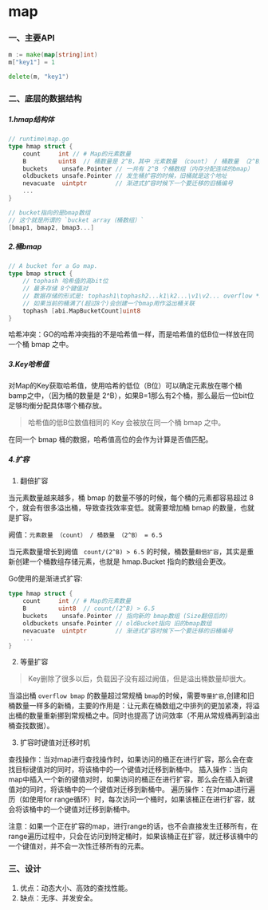 # map

### 一、主要API

```go
m := make(map[string]int)
m["key1"] = 1

delete(m, "key1")
```

### 二、底层的数据结构

##### 1.hmap结构体

```go
// runtime\map.go
type hmap struct {
	count     int // # Map的元素数量
	B         uint8  // 桶数量是 2^B，其中 元素数量 （count） / 桶数量 （2^B） = 负载因子
	buckets    unsafe.Pointer // 一共有 2^B 个桶数组（内存分配连续的bmap）
	oldbuckets unsafe.Pointer // 发生桶扩容的时候，旧桶就是这个地址
	nevacuate  uintptr        // 渐进式扩容时候下一个要迁移的旧桶编号
    ...
}
```

```go
// bucket指向的是bmap数组
// 这个就是所谓的 `bucket array（桶数组）`
[bmap1, bmap2, bmap3...]
```

##### 2.桶bmap

```go
// A bucket for a Go map.
type bmap struct {
	// tophash 哈希值的高bit位
    // 最多存储 8个键值对
    // 数据存储的形式是: tophash1\tophash2...k1\k2...\v1\v2... overflow *bmap
    // 如果当前的桶满了(超过8个)会创建一个bmap用作溢出桶关联
	tophash [abi.MapBucketCount]uint8
}
```

哈希冲突：GO的哈希冲突指的不是哈希值一样，而是哈希值的低B位一样放在同一个桶 bmap 之中。

##### 3.Key哈希值

对Map的Key获取哈希值，使用哈希的低位（B位）可以确定元素放在哪个桶 bamp之中，（因为桶的数量是 2^B），如果B=1那么有2个桶，那么最后一位bit位足够均衡分配具体哪个桶存放。

> 哈希值的低B位数值相同的 Key 会被放在同一个桶 bmap 之中。

在同一个 bmap 桶的数据，哈希值高位的会作为计算是否值匹配。


##### 4.扩容

1. 翻倍扩容

当元素数量越来越多，桶 bmap 的数量不够的时候，每个桶的元素都容易超过 8个，就会有很多溢出桶，导致查找效率变低。就需要增加桶 bmap 的数量，也就是扩容。

阙值：`元素数量 （count） / 桶数量 （2^B） = 6.5`


当元素数量增长到阙值 ` count/(2^B) > 6.5` 的时候，桶数量`翻倍扩容`，其实是重新创建一个桶数组存储元素，也就是 hmap.Bucket 指向的数组会更改。

Go使用的是渐进式扩容:

```go
type hmap struct {
	count     int // # Map的元素数量
	B         uint8  // count/(2^B) > 6.5
	buckets    unsafe.Pointer // 指向新的 bmap数组 (Size翻倍后的)
	oldbuckets unsafe.Pointer // oldBucket指向 旧的bmap数组
	nevacuate  uintptr        // 渐进式扩容时候下一个要迁移的旧桶编号
    ...
}
```

2. 等量扩容

> Key删除了很多以后，负载因子没有超过阙值，但是溢出桶数量却很大。

当溢出桶 `overflow bmap` 的数量超过常规桶 `bmap`的时候，需要`等量扩容`,创建和旧桶数量一样多的新桶，主要的作用是：让元素在桶数组之中排列的更加紧凑，将溢出桶的数量重新挪到常规桶之中。同时也提高了访问效率（不用从常规桶再到溢出桶查找数据）。

3. 扩容时键值对迁移时机

查找操作：当对map进行查找操作时，如果访问的桶正在进行扩容，那么会在查找目标键值对的同时，将该桶中的一个键值对迁移到新桶中。
插入操作：当向map中插入一个新的键值对时，如果访问的桶正在进行扩容，那么会在插入新键值对的同时，将该桶中的一个键值对迁移到新桶中。
遍历操作：在对map进行遍历（如使用for range循环）时，每次访问一个桶时，如果该桶正在进行扩容，就会将该桶中的一个键值对迁移到新桶中。

注意：如果一个正在扩容的map，进行range的话，也不会直接发生迁移所有，在range遍历过程中，只会在访问到特定桶时，如果该桶正在扩容，就迁移该桶中的一个键值对，并不会一次性迁移所有的元素。

### 三、设计

1. 优点：动态大小、高效的查找性能。
2. 缺点：无序、并发安全。
